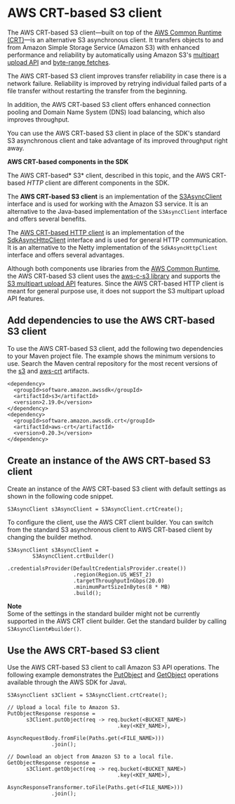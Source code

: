 # AWS CRT\-based S3 client<a name="crt-based-s3-client"></a>

The AWS CRT\-based S3 client—built on top of the [AWS Common Runtime \(CRT\)](https://docs.aws.amazon.com/sdkref/latest/guide/common-runtime.html)—is an alternative S3 asynchronous client\. It transfers objects to and from Amazon Simple Storage Service \(Amazon S3\) with enhanced performance and reliability by automatically using Amazon S3's [multipart upload API](https://docs.aws.amazon.com/AmazonS3/latest/userguide/mpuoverview.html) and [byte\-range fetches](https://docs.aws.amazon.com/whitepapers/latest/s3-optimizing-performance-best-practices/use-byte-range-fetches.html)\. 

The AWS CRT\-based S3 client improves transfer reliability in case there is a network failure\. Reliability is improved by retrying individual failed parts of a file transfer without restarting the transfer from the beginning\.

In addition, the AWS CRT\-based S3 client offers enhanced connection pooling and Domain Name System \(DNS\) load balancing, which also improves throughput\.

You can use the AWS CRT\-based S3 client in place of the SDK's standard S3 asynchronous client and take advantage of its improved throughput right away\.

**AWS CRT\-based components in the SDK**

The AWS CRT\-based* S3* client, described in this topic, and the AWS CRT\-based *HTTP* client are different components in the SDK\. 

The **AWS CRT\-based S3 client** is an implementation of the [S3AsyncClient](https://sdk.amazonaws.com/java/api/latest/software/amazon/awssdk/services/s3/S3AsyncClient.html) interface and is used for working with the Amazon S3 service\. It is an alternative to the Java\-based implementation of the `S3AsyncClient` interface and offers several benefits\.

The [AWS CRT\-based HTTP client](http-configuration-crt.md) is an implementation of the [SdkAsyncHttpClient](https://sdk.amazonaws.com/java/api/latest/software/amazon/awssdk/http/async/SdkAsyncHttpClient.html) interface and is used for general HTTP communication\. It is an alternative to the Netty implementation of the `SdkAsyncHttpClient` interface and offers several advantages\.

Although both components use libraries from the [AWS Common Runtime](https://docs.aws.amazon.com/sdkref/latest/guide/common-runtime.html), the AWS CRT\-based S3 client uses the [aws\-c\-s3 library](https://github.com/awslabs/aws-c-s3) and supports the [S3 multipart upload API](https://docs.aws.amazon.com/AmazonS3/latest/userguide/mpuoverview.html) features\. Since the AWS CRT\-based HTTP client is meant for general purpose use, it does not support the S3 multipart upload API features\.

## Add dependencies to use the AWS CRT\-based S3 client<a name="crt-based-s3-client-depend"></a>

To use the AWS CRT\-based S3 client, add the following two dependencies to your Maven project file\. The example shows the minimum versions to use\. Search the Maven central repository for the most recent versions of the [s3](https://search.maven.org/search?q=g:software.amazon.awssdk%20AND%20a:s3) and [aws\-crt](https://search.maven.org/search?q=g:software.amazon.awssdk.crt%20AND%20a:aws-crt) artifacts\.

```
<dependency>
  <groupId>software.amazon.awssdk</groupId>
  <artifactId>s3</artifactId>
  <version>2.19.0</version>
</dependency>
<dependency>
  <groupId>software.amazon.awssdk.crt</groupId>
  <artifactId>aws-crt</artifactId>
  <version>0.20.3</version>
</dependency>
```

## Create an instance of the AWS CRT\-based S3 client<a name="crt-based-s3-client-create"></a>

 Create an instance of the AWS CRT\-based S3 client with default settings as shown in the following code snippet\.

```
S3AsyncClient s3AsyncClient = S3AsyncClient.crtCreate();
```

To configure the client, use the AWS CRT client builder\. You can switch from the standard S3 asynchronous client to AWS CRT\-based client by changing the builder method\.

```
S3AsyncClient s3AsyncClient = 
        S3AsyncClient.crtBuilder()
                     .credentialsProvider(DefaultCredentialsProvider.create())
                     .region(Region.US_WEST_2)
                     .targetThroughputInGbps(20.0)
                     .minimumPartSizeInBytes(8 * MB)
                     .build();
```

**Note**  
Some of the settings in the standard builder might not be currently supported in the AWS CRT client builder\. Get the standard builder by calling `S3AsyncClient#builder()`\.

## Use the AWS CRT\-based S3 client<a name="crt-based-s3-client-use"></a>

Use the AWS CRT\-based S3 client to call Amazon S3 API operations\. The following example demonstrates the [PutObject](https://sdk.amazonaws.com/java/api/latest/software/amazon/awssdk/services/s3/S3AsyncClient.html#putObject(java.util.function.Consumer,software.amazon.awssdk.core.async.AsyncRequestBody)) and [GetObject](https://sdk.amazonaws.com/java/api/latest/software/amazon/awssdk/services/s3/S3AsyncClient.html#getObject(java.util.function.Consumer,software.amazon.awssdk.core.async.AsyncResponseTransformer)) operations available through the AWS SDK for Java\.

```
S3AsyncClient s3Client = S3AsyncClient.crtCreate();

// Upload a local file to Amazon S3.
PutObjectResponse response = 
      s3Client.putObject(req -> req.bucket(<BUCKET_NAME>)
                                   .key(<KEY_NAME>),
                        AsyncRequestBody.fromFile(Paths.get(<FILE_NAME>)))
              .join();

// Download an object from Amazon S3 to a local file.
GetObjectResponse response = 
      s3Client.getObject(req -> req.bucket(<BUCKET_NAME>)
                                   .key(<KEY_NAME>),
                        AsyncResponseTransformer.toFile(Paths.get(<FILE_NAME>)))
              .join();
```